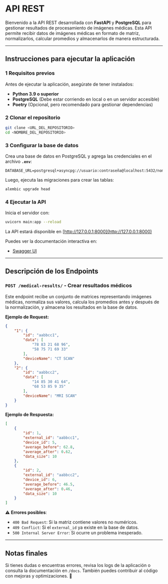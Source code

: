 # API REST

Bienvenido a la API REST desarrollada con **FastAPI** y **PostgreSQL** para gestionar resultados de procesamiento de imágenes médicas. Esta API permite recibir datos de imágenes médicas en formato de matriz, normalizarlos, calcular promedios y almacenarlos de manera estructurada.

---

## **Instrucciones para ejecutar la aplicación**

### **1 Requisitos previos**

Antes de ejecutar la aplicación, asegúrate de tener instalados:

- **Python 3.9 o superior**  
- **PostgreSQL** (Debe estar corriendo en local o en un servidor accesible)  
- **Poetry** (Opcional, pero recomendado para gestionar dependencias)  

### **2 Clonar el repositorio**

```sh
git clone <URL_DEL_REPOSITORIO>
cd <NOMBRE_DEL_REPOSITORIO>
```

### **3 Configurar la base de datos**

Crea una base de datos en PostgreSQL y agrega las credenciales en el archivo **`.env`**:

```
DATABASE_URL=postgresql+asyncpg://usuario:contraseña@localhost:5432/nombre_de_la_base
```

Luego, ejecuta las migraciones para crear las tablas:

```sh
alembic upgrade head
```

### **4 Ejecutar la API**

Inicia el servidor con:

```sh
uvicorn main:app --reload
```

La API estará disponible en [http://127.0.0.1:8000](http://127.0.0.1:8000)

Puedes ver la documentación interactiva en:  
- [Swagger UI](http://127.0.0.1:8000/docs)  

---

## **Descripción de los Endpoints**

### `POST /medical-results/` - **Crear resultados médicos**

Este endpoint recibe un conjunto de matrices representando imágenes médicas, normaliza sus valores, calcula los promedios antes y después de la normalización, y almacena los resultados en la base de datos.

 **Ejemplo de Request:**

```json
{
    "1": {
        "id": "aabbcc1",
        "data": [
            "78 83 21 68 96",
            "58 75 71 69 33"
        ],
        "deviceName": "CT SCAN"
    },
    "2": {
        "id": "aabbcc2",
        "data": [
            "14 85 30 41 64",
            "68 53 85 9 35"
        ],
        "deviceName": "MRI SCAN"
    }
}
```

 **Ejemplo de Respuesta:**

```json
[
    {
        "id": 1,
        "external_id": "aabbcc1",
        "device_id": 5,
        "average_before": 62.8,
        "average_after": 0.62,
        "data_size": 10
    },
    {
        "id": 2,
        "external_id": "aabbcc2",
        "device_id": 6,
        "average_before": 46.5,
        "average_after": 0.46,
        "data_size": 10
    }
]
```

⚠ **Errores posibles**:
- `400 Bad Request`: Si la matriz contiene valores no numéricos.
- `409 Conflict`: Si el `external_id` ya existe en la base de datos.
- `500 Internal Server Error`: Si ocurre un problema inesperado.

---

##  **Notas finales**

Si tienes dudas o encuentras errores, revisa los logs de la aplicación o consulta la documentación en `/docs`. También puedes contribuir al código con mejoras y optimizaciones. 🚀  
